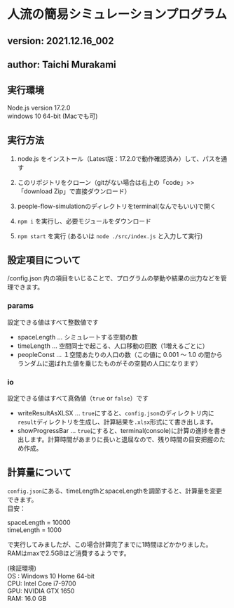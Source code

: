 # 人流の簡易シミュレーションプログラム
## version: 2021.12.16_002
## author: Taichi Murakami

## 実行環境
Node.js version 17.2.0  
windows 10 64-bit (Macでも可)

## 実行方法

1. node.js をインストール（Latest版：17.2.0で動作確認済み）して、パスを通す

2. このリポジトリをクローン（gitがない場合は右上の「code」>> 「download Zip」で直接ダウンロード）

3. people-flow-simulationのディレクトリをterminal(なんでもいい)で開く

4. ``npm i`` を実行し、必要モジュールをダウンロード

5. ``npm start`` を実行 (あるいは ``node ./src/index.js`` と入力して実行)

## 設定項目について

/config.json 内の項目をいじることで、プログラムの挙動や結果の出力などを管理できます。

### params

設定できる値はすべて整数値です

+ spaceLength ... シミュレートする空間の数
+ timeLength ... 空間同士で起こる、人口移動の回数（1増えるごとに）
+ peopleConst ... １空間あたりの人口の数（この値に 0.001 ～ 1.0 の間からランダムに選ばれた値を乗じたものがその空間の人口になります）


### io

設定できる値はすべて真偽値（``true`` or ``false``）です

+ writeResultAsXLSX ... ``true``にすると、``config.json``のディレクトリ内に``result``ディレクトリを生成し、計算結果を``.xlsx``形式にて書き出します。
+ showProgressBar ... ``true``にすると、terminal(console)に計算の進捗を書き出します。計算時間があまりに長いと退屈なので、残り時間の目安把握のため作成。


## 計算量について
``config.json``にある、timeLengthとspaceLengthを調節すると、計算量を変更できます。  
目安：  

spaceLength = 10000  
timeLength = 1000  

で実行してみましたが、この場合計算完了までに1時間ほどかかりました。  
RAMはmaxで2.5GBほど消費するようです。  

(検証環境)  
OS :	Windows 10 Home 64-bit  
CPU:	Intel Core i7-9700  
GPU:  NVIDIA GTX 1650  
RAM:	16.0 GB  